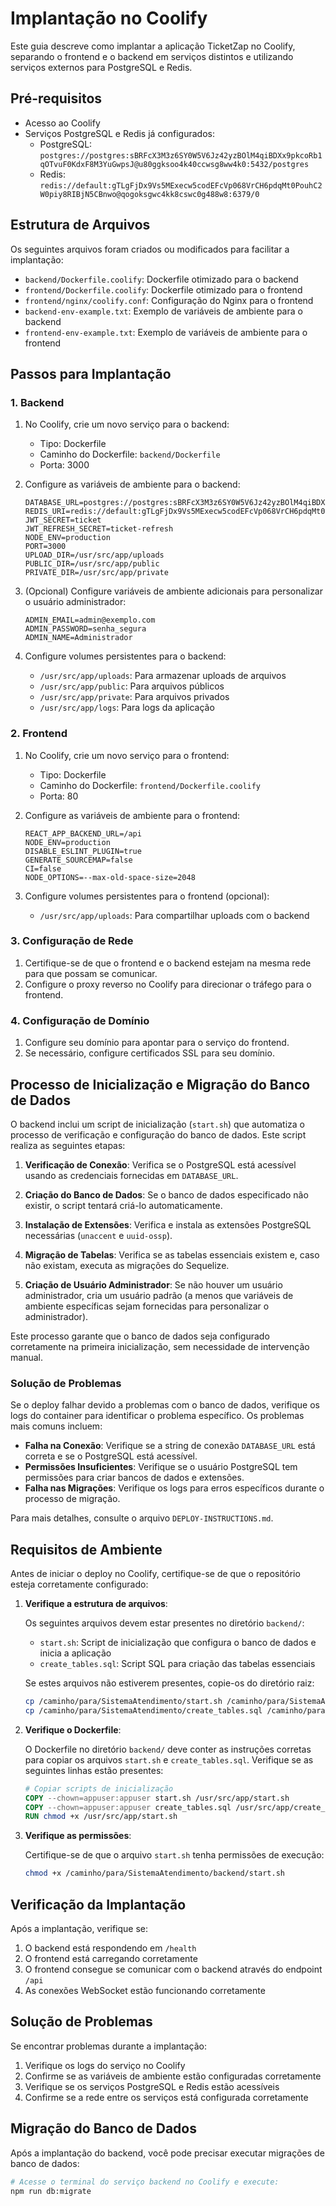 # Implantação no Coolify

Este guia descreve como implantar a aplicação TicketZap no Coolify, separando o frontend e o backend em serviços distintos e utilizando serviços externos para PostgreSQL e Redis.

## Pré-requisitos

- Acesso ao Coolify
- Serviços PostgreSQL e Redis já configurados:
  - PostgreSQL: `postgres://postgres:sBRFcX3M3z6SY0W5V6Jz42yzBOlM4qiBDXx9pkcoRb1qOTvuF0KdxF8M3YuGwpsJ@u80ggksoo4k40ccwsg8ww4k0:5432/postgres`
  - Redis: `redis://default:gTLgFjDx9Vs5MExecw5codEFcVp068VrCH6pdqMt0PouhC2W0piy8RIBjN5CBnwo@qogoksgwc4kk8cswc0g488w8:6379/0`

## Estrutura de Arquivos

Os seguintes arquivos foram criados ou modificados para facilitar a implantação:

- `backend/Dockerfile.coolify`: Dockerfile otimizado para o backend
- `frontend/Dockerfile.coolify`: Dockerfile otimizado para o frontend
- `frontend/nginx/coolify.conf`: Configuração do Nginx para o frontend
- `backend-env-example.txt`: Exemplo de variáveis de ambiente para o backend
- `frontend-env-example.txt`: Exemplo de variáveis de ambiente para o frontend

## Passos para Implantação

### 1. Backend

1. No Coolify, crie um novo serviço para o backend:
   - Tipo: Dockerfile
   - Caminho do Dockerfile: `backend/Dockerfile`
   - Porta: 3000

2. Configure as variáveis de ambiente para o backend:
   ```
   DATABASE_URL=postgres://postgres:sBRFcX3M3z6SY0W5V6Jz42yzBOlM4qiBDXx9pkcoRb1qOTvuF0KdxF8M3YuGwpsJ@u80ggksoo4k40ccwsg8ww4k0:5432/postgres
   REDIS_URI=redis://default:gTLgFjDx9Vs5MExecw5codEFcVp068VrCH6pdqMt0PouhC2W0piy8RIBjN5CBnwo@qogoksgwc4kk8cswc0g488w8:6379/0
   JWT_SECRET=ticket
   JWT_REFRESH_SECRET=ticket-refresh
   NODE_ENV=production
   PORT=3000
   UPLOAD_DIR=/usr/src/app/uploads
   PUBLIC_DIR=/usr/src/app/public
   PRIVATE_DIR=/usr/src/app/private
   ```

3. (Opcional) Configure variáveis de ambiente adicionais para personalizar o usuário administrador:
   ```
   ADMIN_EMAIL=admin@exemplo.com
   ADMIN_PASSWORD=senha_segura
   ADMIN_NAME=Administrador
   ```

4. Configure volumes persistentes para o backend:
   - `/usr/src/app/uploads`: Para armazenar uploads de arquivos
   - `/usr/src/app/public`: Para arquivos públicos
   - `/usr/src/app/private`: Para arquivos privados
   - `/usr/src/app/logs`: Para logs da aplicação

### 2. Frontend

1. No Coolify, crie um novo serviço para o frontend:
   - Tipo: Dockerfile
   - Caminho do Dockerfile: `frontend/Dockerfile.coolify`
   - Porta: 80

2. Configure as variáveis de ambiente para o frontend:
   ```
   REACT_APP_BACKEND_URL=/api
   NODE_ENV=production
   DISABLE_ESLINT_PLUGIN=true
   GENERATE_SOURCEMAP=false
   CI=false
   NODE_OPTIONS=--max-old-space-size=2048
   ```

3. Configure volumes persistentes para o frontend (opcional):
   - `/usr/src/app/uploads`: Para compartilhar uploads com o backend

### 3. Configuração de Rede

1. Certifique-se de que o frontend e o backend estejam na mesma rede para que possam se comunicar.
2. Configure o proxy reverso no Coolify para direcionar o tráfego para o frontend.

### 4. Configuração de Domínio

1. Configure seu domínio para apontar para o serviço do frontend.
2. Se necessário, configure certificados SSL para seu domínio.

## Processo de Inicialização e Migração do Banco de Dados

O backend inclui um script de inicialização (`start.sh`) que automatiza o processo de verificação e configuração do banco de dados. Este script realiza as seguintes etapas:

1. **Verificação de Conexão**: Verifica se o PostgreSQL está acessível usando as credenciais fornecidas em `DATABASE_URL`.

2. **Criação do Banco de Dados**: Se o banco de dados especificado não existir, o script tentará criá-lo automaticamente.

3. **Instalação de Extensões**: Verifica e instala as extensões PostgreSQL necessárias (`unaccent` e `uuid-ossp`).

4. **Migração de Tabelas**: Verifica se as tabelas essenciais existem e, caso não existam, executa as migrações do Sequelize.

5. **Criação de Usuário Administrador**: Se não houver um usuário administrador, cria um usuário padrão (a menos que variáveis de ambiente específicas sejam fornecidas para personalizar o administrador).

Este processo garante que o banco de dados seja configurado corretamente na primeira inicialização, sem necessidade de intervenção manual.

### Solução de Problemas

Se o deploy falhar devido a problemas com o banco de dados, verifique os logs do container para identificar o problema específico. Os problemas mais comuns incluem:

- **Falha na Conexão**: Verifique se a string de conexão `DATABASE_URL` está correta e se o PostgreSQL está acessível.
- **Permissões Insuficientes**: Verifique se o usuário PostgreSQL tem permissões para criar bancos de dados e extensões.
- **Falha nas Migrações**: Verifique os logs para erros específicos durante o processo de migração.

Para mais detalhes, consulte o arquivo `DEPLOY-INSTRUCTIONS.md`.

## Requisitos de Ambiente

Antes de iniciar o deploy no Coolify, certifique-se de que o repositório esteja corretamente configurado:

1. **Verifique a estrutura de arquivos**:
   
   Os seguintes arquivos devem estar presentes no diretório `backend/`:
   
   - `start.sh`: Script de inicialização que configura o banco de dados e inicia a aplicação
   - `create_tables.sql`: Script SQL para criação das tabelas essenciais
   
   Se estes arquivos não estiverem presentes, copie-os do diretório raiz:
   
   ```bash
   cp /caminho/para/SistemaAtendimento/start.sh /caminho/para/SistemaAtendimento/backend/
   cp /caminho/para/SistemaAtendimento/create_tables.sql /caminho/para/SistemaAtendimento/backend/
   ```

2. **Verifique o Dockerfile**:
   
   O Dockerfile no diretório `backend/` deve conter as instruções corretas para copiar os arquivos `start.sh` e `create_tables.sql`. Verifique se as seguintes linhas estão presentes:
   
   ```dockerfile
   # Copiar scripts de inicialização
   COPY --chown=appuser:appuser start.sh /usr/src/app/start.sh
   COPY --chown=appuser:appuser create_tables.sql /usr/src/app/create_tables.sql
   RUN chmod +x /usr/src/app/start.sh
   ```

3. **Verifique as permissões**:
   
   Certifique-se de que o arquivo `start.sh` tenha permissões de execução:
   
   ```bash
   chmod +x /caminho/para/SistemaAtendimento/backend/start.sh
   ```

## Verificação da Implantação

Após a implantação, verifique se:

1. O backend está respondendo em `/health`
2. O frontend está carregando corretamente
3. O frontend consegue se comunicar com o backend através do endpoint `/api`
4. As conexões WebSocket estão funcionando corretamente

## Solução de Problemas

Se encontrar problemas durante a implantação:

1. Verifique os logs do serviço no Coolify
2. Confirme se as variáveis de ambiente estão configuradas corretamente
3. Verifique se os serviços PostgreSQL e Redis estão acessíveis
4. Confirme se a rede entre os serviços está configurada corretamente

## Migração do Banco de Dados

Após a implantação do backend, você pode precisar executar migrações de banco de dados:

```bash
# Acesse o terminal do serviço backend no Coolify e execute:
npm run db:migrate
